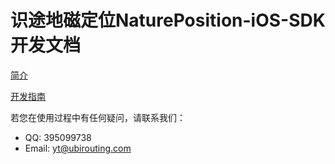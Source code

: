 识途地磁定位NaturePosition-iOS-SDK 开发文档
=====

[简介](https://github.com/UbiroutingDevelop/NaturePosition-iOS-SDK/blob/master/brief-ios.markdown)

[开发指南](https://github.com/UbiroutingDevelop/NaturePosition-iOS-SDK/blob/master/develop-ios.md)

若您在使用过程中有任何疑问，请联系我们：

- QQ: 395099738
- Email: [yt@ubirouting.com](yt@ubirouting.com)

